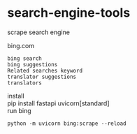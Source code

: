 # search-engine-tools
scrape search engine

bing.com
</br>
```
bing search
bing suggestions
Related searches keyword
translator suggestions
translators

```

install
</br>
pip install fastapi uvicorn[standard]
</br>
run bing
```
python -m uvicorn bing:scrape --reload
```
